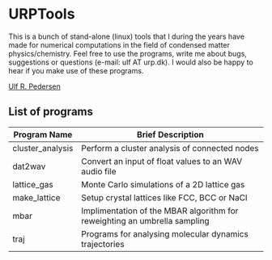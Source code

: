 # URPTools

This is a bunch of stand-alone (linux) tools that I during the years have made for numerical computations in the field of condensed matter physics/chemistry. Feel free to use the programs, write me about bugs, suggestions or questions (e-mail: ulf AT urp.dk). I would also be happy to hear if you make use of these programs.

[Ulf R. Pedersen](http://urp.dk)

## List of programs

| Program Name      | Brief Description                                                            |
|-------------------|------------------------------------------------------------------------------|
| cluster_analysis  | Perform a cluster analysis of connected nodes                                |
| dat2wav           | Convert an input of float values to an WAV audio file                        |
| lattice_gas       | Monte Carlo simulations of a 2D lattice gas                                  |
| make_lattice      | Setup crystal lattices like FCC, BCC or NaCl                                 |
| mbar              | Implimentation of the MBAR algorithm for reweighting an umbrella sampling    |
| traj              | Programs for analysing molecular dynamics trajectories                       |

